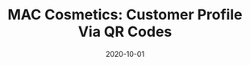 ---
layout: prototype
title: 'MAC Cosmetics: Customer Profile Via QR Codes'
date: 2020-10-01
description: 'Through QR codes, visitors of the MAC Innovation Labs in Queens Center can easily keep track of all their in-store experiences and personalizations on the go.'
prototype_url: 'https://www.valtech.com/insights/mac-cosmetics-nyc-concept-store-signals-new-age-for-beauty/'
repo_url:
license:
screenshot: '/images/prototypes/customer-profile-qr-code.jpg'
vimeo: 'https://player.vimeo.com/video/478171732'
grid_video: '/videos/grid/customer-profile-qr-code.mp4'
category: 'Dynamic Spaces'
---